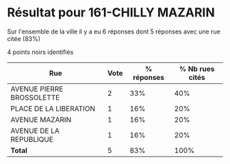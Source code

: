 # Résultat pour 161-CHILLY MAZARIN

Sur l'ensemble de la ville il y a eu 6 réponses dont 5 réponses avec une rue citée (83%)

4 points noirs identifiés

| Rue | Vote | % réponses | % Nb rues cités|
|-----|------|------------|----------------|
| AVENUE PIERRE BROSSOLETTE | 2 | 33% | 40%|
| PLACE DE LA LIBERATION | 1 | 16% | 20%|
| AVENUE MAZARIN | 1 | 16% | 20%|
| AVENUE DE LA REPUBLIQUE | 1 | 16% | 20%|
| **Total** | 5 | 83% | 100%|
